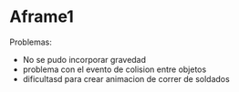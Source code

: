 # Aframe1
Problemas:
- No se pudo incorporar gravedad
- problema con el evento de colision entre objetos
- dificultasd para crear animacion de correr de soldados
